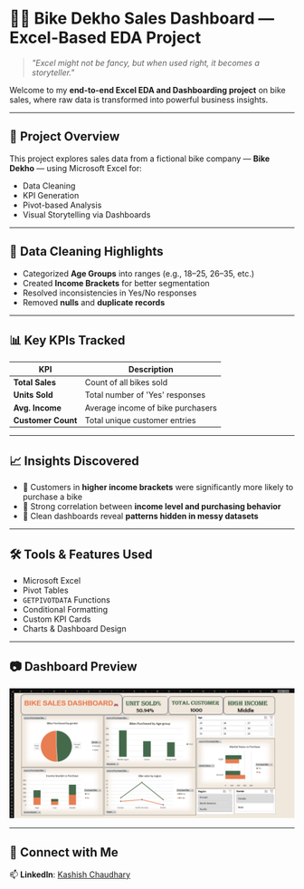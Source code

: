 # 🚴‍♂️ Bike Dekho Sales Dashboard — Excel-Based EDA Project

> *"Excel might not be fancy, but when used right, it becomes a storyteller."*

Welcome to my **end-to-end Excel EDA and Dashboarding project** on bike sales, where raw data is transformed into powerful business insights.

---

## 📌 Project Overview

This project explores sales data from a fictional bike company — **Bike Dekho** — using Microsoft Excel for:

- Data Cleaning  
- KPI Generation  
- Pivot-based Analysis  
- Visual Storytelling via Dashboards  

---

## 🧹 Data Cleaning Highlights

- Categorized **Age Groups** into ranges (e.g., 18–25, 26–35, etc.)  
- Created **Income Brackets** for better segmentation  
- Resolved inconsistencies in Yes/No responses  
- Removed **nulls** and **duplicate records**  

---

## 📊 Key KPIs Tracked

| KPI                | Description                            |
|-----------------   |----------------------------------------|
| **Total Sales**    | Count of all bikes sold                |
| **Units Sold**     | Total number of 'Yes' responses        |
| **Avg. Income**    | Average income of bike purchasers      |
| **Customer Count** | Total unique customer entries          |

---

## 📈 Insights Discovered

- 🔹 Customers in **higher income brackets** were significantly more likely to purchase a bike  
- 🔹 Strong correlation between **income level and purchasing behavior**  
- 🔹 Clean dashboards reveal **patterns hidden in messy datasets**

---

## 🛠️ Tools & Features Used

- Microsoft Excel  
- Pivot Tables  
- `GETPIVOTDATA` Functions  
- Conditional Formatting  
- Custom KPI Cards  
- Charts & Dashboard Design  

---

## 📷 Dashboard Preview

![Dashboard](./Bike_Sales_Dashboard.png)

---

## 🔗 Connect with Me

📫 **LinkedIn**: [Kashish Chaudhary](https://www.linkedin.com/in/kashish-chaudhary-286aa1290/) 
